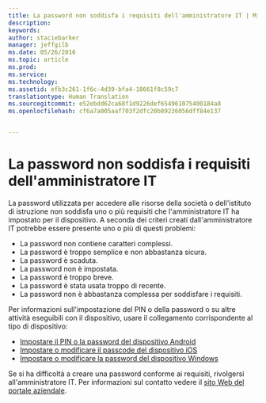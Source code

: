 ```yaml
---
title: La password non soddisfa i requisiti dell'amministratore IT | Microsoft Intune
description: 
keywords: 
author: staciebarker
manager: jeffgilb
ms.date: 05/26/2016
ms.topic: article
ms.prod: 
ms.service: 
ms.technology: 
ms.assetid: efb3c261-1f6c-4d39-bfa4-18661f8c59c7
translationtype: Human Translation
ms.sourcegitcommit: e52ebdd62ca68f1d9226def654961075400184a8
ms.openlocfilehash: cf6a7a005aaf703f2dfc20b89236056dff84e137


---
```


# La password non soddisfa i requisiti dell'amministratore IT

La password utilizzata per accedere alle risorse della società o dell'istituto di istruzione non soddisfa uno o più requisiti che l'amministratore IT ha impostato per il dispositivo. A seconda dei criteri creati dall'amministratore IT potrebbe essere presente uno o più di questi problemi:

- La password non contiene caratteri complessi.
- La password è troppo semplice e non abbastanza sicura.
- La password è scaduta.
- La password non è impostata.
- La password è troppo breve.
- La password è stata usata troppo di recente.
- La password non è abbastanza complessa per soddisfare i requisiti.

Per informazioni sull'impostazione del PIN o della password o su altre attività eseguibili con il dispositivo, usare il collegamento corrispondente al tipo di dispositivo:

- [Impostare il PIN o la password del dispositivo Android](set-your-pin-or-password-android.md)
- [Impostare o modificare il passcode del dispositivo iOS](set-or-change-your-passcode-ios.md)
- [Impostare o modificare la password del dispositivo Windows](set-or-change-your-password-windows.md)

Se si ha difficoltà a creare una password conforme ai requisiti, rivolgersi all'amministratore IT. Per informazioni sul contatto vedere il [sito Web del portale aziendale](http://portal.manage.microsoft.com).


<!--HONumber=Jun16_HO4-->


